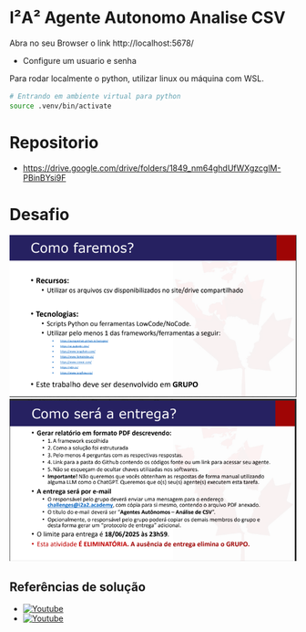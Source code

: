 # I²A² Agente Autonomo Analise CSV

Abra no seu Browser o link http://localhost:5678/
- Configure um usuario e senha


Para rodar localmente o python, utilizar linux ou máquina com WSL.

```bash
# Entrando em ambiente virtual para python
source .venv/bin/activate
```

# Repositorio
- https://drive.google.com/drive/folders/1849_nm64ghdUfWXgzcglM-PBinBYsi9F



# Desafio

![alt text](.attachments/image.png)
![alt text](.attachments/image-1.png)


## Referências de solução

- [![Youtube](https://img.youtube.com/vi/-Ka4YKW7RwM/mqdefault.jpg)](https://youtu.be/-Ka4YKW7RwM)
- [![Youtube](https://img.youtube.com/vi/uj_XpLSMRmk/mqdefault.jpg)](https://youtu.be/uj_XpLSMRmk)
